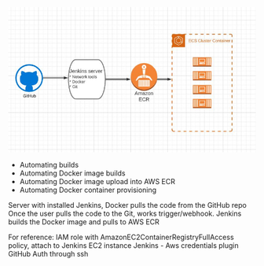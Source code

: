 ![](ECR.JPG)

- Automating builds
- Automating Docker image builds
- Automating Docker image upload into AWS ECR
- Automating Docker container provisioning

Server with installed Jenkins, Docker pulls the code from the GitHub repo
Once the user pulls the code to the Git, works trigger/webhook. 
Jenkins builds the Docker image and pulls to AWS ECR 

For reference:
IAM role with AmazonEC2ContainerRegistryFullAccess policy, attach to Jenkins EC2 instance
Jenkins - Aws credentials plugin
GitHub Auth through ssh 
